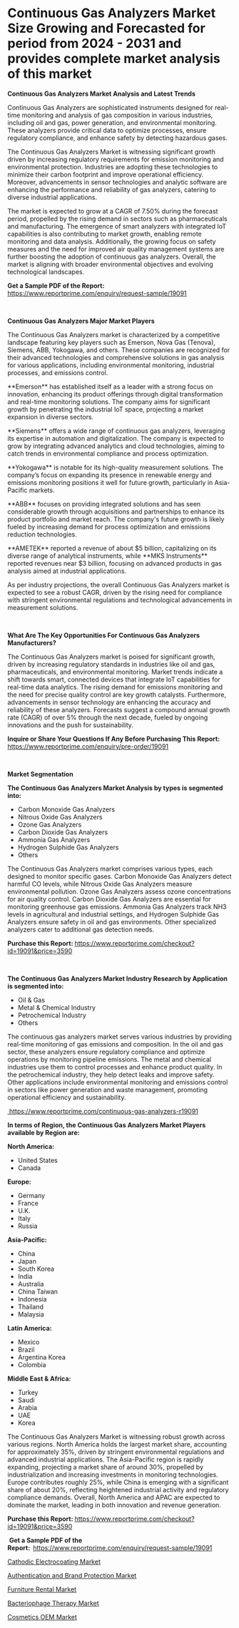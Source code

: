 <p><h1>Continuous Gas Analyzers Market Size Growing and Forecasted for period from 2024 - 2031 and provides complete market analysis of this market</h1></p><p><strong>Continuous Gas Analyzers Market Analysis and Latest Trends</strong></p>
<p><p>Continuous Gas Analyzers are sophisticated instruments designed for real-time monitoring and analysis of gas composition in various industries, including oil and gas, power generation, and environmental monitoring. These analyzers provide critical data to optimize processes, ensure regulatory compliance, and enhance safety by detecting hazardous gases.</p><p>The Continuous Gas Analyzers Market is witnessing significant growth driven by increasing regulatory requirements for emission monitoring and environmental protection. Industries are adopting these technologies to minimize their carbon footprint and improve operational efficiency. Moreover, advancements in sensor technologies and analytic software are enhancing the performance and reliability of gas analyzers, catering to diverse industrial applications.</p><p>The market is expected to grow at a CAGR of 7.50% during the forecast period, propelled by the rising demand in sectors such as pharmaceuticals and manufacturing. The emergence of smart analyzers with integrated IoT capabilities is also contributing to market growth, enabling remote monitoring and data analysis. Additionally, the growing focus on safety measures and the need for improved air quality management systems are further boosting the adoption of continuous gas analyzers. Overall, the market is aligning with broader environmental objectives and evolving technological landscapes.</p></p>
<p><strong>Get a Sample PDF of the Report:&nbsp;</strong> <a href="https://www.reportprime.com/enquiry/request-sample/19091?utm_campaign=1138&utm_medium=2&utm_source=Github&utm_content=ia&utm_term=22112024&utm_id=continuous-gas-analyzers">https://www.reportprime.com/enquiry/request-sample/19091</a></p>
<p>&nbsp;</p>
<p><strong>Continuous Gas Analyzers Major Market Players</strong></p>
<p><p>The Continuous Gas Analyzers market is characterized by a competitive landscape featuring key players such as Emerson, Nova Gas (Tenova), Siemens, ABB, Yokogawa, and others. These companies are recognized for their advanced technologies and comprehensive solutions in gas analysis for various applications, including environmental monitoring, industrial processes, and emissions control.</p><p>**Emerson** has established itself as a leader with a strong focus on innovation, enhancing its product offerings through digital transformation and real-time monitoring solutions. The company aims for significant growth by penetrating the industrial IoT space, projecting a market expansion in diverse sectors.</p><p>**Siemens** offers a wide range of continuous gas analyzers, leveraging its expertise in automation and digitalization. The company is expected to grow by integrating advanced analytics and cloud technologies, aiming to catch trends in environmental compliance and process optimization.</p><p>**Yokogawa** is notable for its high-quality measurement solutions. The company’s focus on expanding its presence in renewable energy and emissions monitoring positions it well for future growth, particularly in Asia-Pacific markets.</p><p>**ABB** focuses on providing integrated solutions and has seen considerable growth through acquisitions and partnerships to enhance its product portfolio and market reach. The company's future growth is likely fueled by increasing demand for process optimization and emissions reduction technologies.</p><p>**AMETEK** reported a revenue of about $5 billion, capitalizing on its diverse range of analytical instruments, while **MKS Instruments** reported revenues near $3 billion, focusing on advanced products in gas analysis aimed at industrial applications.</p><p>As per industry projections, the overall Continuous Gas Analyzers market is expected to see a robust CAGR, driven by the rising need for compliance with stringent environmental regulations and technological advancements in measurement solutions.</p></p>
<p>&nbsp;</p>
<p><strong>What Are The Key Opportunities For Continuous Gas Analyzers Manufacturers?</strong></p>
<p><p>The Continuous Gas Analyzers market is poised for significant growth, driven by increasing regulatory standards in industries like oil and gas, pharmaceuticals, and environmental monitoring. Market trends indicate a shift towards smart, connected devices that integrate IoT capabilities for real-time data analytics. The rising demand for emissions monitoring and the need for precise quality control are key growth catalysts. Furthermore, advancements in sensor technology are enhancing the accuracy and reliability of these analyzers. Forecasts suggest a compound annual growth rate (CAGR) of over 5% through the next decade, fueled by ongoing innovations and the push for sustainability.</p></p>
<p><strong>Inquire or Share Your Questions If Any Before Purchasing This Report:</strong> <a href="https://www.reportprime.com/enquiry/pre-order/19091?utm_campaign=1138&utm_medium=2&utm_source=Github&utm_content=ia&utm_term=22112024&utm_id=continuous-gas-analyzers">https://www.reportprime.com/enquiry/pre-order/19091</a></p>
<p>&nbsp;</p>
<p><strong>Market Segmentation</strong></p>
<p><strong>The Continuous Gas Analyzers Market Analysis by types is segmented into:</strong></p>
<p><ul><li>Carbon Monoxide Gas Analyzers</li><li>Nitrous Oxide Gas Analyzers</li><li>Ozone Gas Analyzers</li><li>Carbon Dioxide Gas Analyzers</li><li>Ammonia Gas Analyzers</li><li>Hydrogen Sulphide Gas Analyzers</li><li>Others</li></ul></p>
<p><p>The Continuous Gas Analyzers market comprises various types, each designed to monitor specific gases. Carbon Monoxide Gas Analyzers detect harmful CO levels, while Nitrous Oxide Gas Analyzers measure environmental pollution. Ozone Gas Analyzers assess ozone concentrations for air quality control. Carbon Dioxide Gas Analyzers are essential for monitoring greenhouse gas emissions. Ammonia Gas Analyzers track NH3 levels in agricultural and industrial settings, and Hydrogen Sulphide Gas Analyzers ensure safety in oil and gas environments. Other specialized analyzers cater to additional gas detection needs.</p></p>
<p><strong>Purchase this Report:&nbsp;</strong><a href="https://www.reportprime.com/checkout?id=19091&price=3590&utm_campaign=1138&utm_medium=2&utm_source=Github&utm_content=ia&utm_term=22112024&utm_id=continuous-gas-analyzers">https://www.reportprime.com/checkout?id=19091&price=3590</a></p>
<p>&nbsp;</p>
<p><strong>The Continuous Gas Analyzers Market Industry Research by Application is segmented into:</strong></p>
<p><ul><li>Oil & Gas</li><li>Metal & Chemical Industry</li><li>Petrochemical Industry</li><li>Others</li></ul></p>
<p><p>The continuous gas analyzers market serves various industries by providing real-time monitoring of gas emissions and composition. In the oil and gas sector, these analyzers ensure regulatory compliance and optimize operations by monitoring pipeline emissions. The metal and chemical industries use them to control processes and enhance product quality. In the petrochemical industry, they help detect leaks and improve safety. Other applications include environmental monitoring and emissions control in sectors like power generation and waste management, promoting operational efficiency and sustainability.</p></p>
<p><a href="https://www.reportprime.com/continuous-gas-analyzers-r19091?utm_campaign=1138&utm_medium=2&utm_source=Github&utm_content=ia&utm_term=22112024&utm_id=continuous-gas-analyzers">&nbsp;https://www.reportprime.com/continuous-gas-analyzers-r19091</a></p>
<p><strong>In terms of Region, the Continuous Gas Analyzers Market Players available by Region are:</strong></p>
<p>
    <p> <strong> North America: </strong>
        <ul>
            <li>United States</li>
            <li>Canada</li>
        </ul>
        </p> 
    <p> <strong> Europe: </strong>
        <ul>
            <li>Germany</li>
            <li>France</li>
            <li>U.K.</li>
            <li>Italy</li>
            <li>Russia</li>
        </ul>
        </p> 
    <p> <strong> Asia-Pacific: </strong>
        <ul>
            <li>China</li>
            <li>Japan</li>
            <li>South Korea</li>
            <li>India</li>
            <li>Australia</li>
            <li>China Taiwan</li>
            <li>Indonesia</li>
            <li>Thailand</li>
            <li>Malaysia</li>
        </ul>
        </p> 
    <p> <strong> Latin America: </strong>
        <ul>
            <li>Mexico</li>
            <li>Brazil</li>
            <li>Argentina Korea</li>
            <li>Colombia</li>
        </ul>
        </p> 
    <p> <strong> Middle East & Africa: </strong>
        <ul>
            <li>Turkey</li>
            <li>Saudi</li>
            <li>Arabia</li>
            <li>UAE</li>
            <li>Korea</li>
        </ul>
    </p>
    </p>
<p><p>The Continuous Gas Analyzers Market is witnessing robust growth across various regions. North America holds the largest market share, accounting for approximately 35%, driven by stringent environmental regulations and advanced industrial applications. The Asia-Pacific region is rapidly expanding, projecting a market share of around 30%, propelled by industrialization and increasing investments in monitoring technologies. Europe contributes roughly 25%, while China is emerging with a significant share of about 20%, reflecting heightened industrial activity and regulatory compliance demands. Overall, North America and APAC are expected to dominate the market, leading in both innovation and revenue generation.</p></p>
<p><strong>Purchase this Report: </strong><a href="https://www.reportprime.com/checkout?id=19091&price=3590&utm_campaign=1138&utm_medium=2&utm_source=Github&utm_content=ia&utm_term=22112024&utm_id=continuous-gas-analyzers">https://www.reportprime.com/checkout?id=19091&price=3590</a></p>
<p>&nbsp;<strong>Get a Sample PDF of the Report:&nbsp;&nbsp;</strong><a href="https://www.reportprime.com/enquiry/request-sample/19091?utm_campaign=1138&utm_medium=2&utm_source=Github&utm_content=ia&utm_term=22112024&utm_id=continuous-gas-analyzers">https://www.reportprime.com/enquiry/request-sample/19091</a></p>
<p><strong></strong></p>
<p><p><a href="https://issuu.com/reportprime-2/docs/cathodic-electrocoating-market-size_509709add580e7?utm_campaign=1138&utm_medium=2&utm_source=Github&utm_content=ia&utm_term=22112024&utm_id=continuous-gas-analyzers">Cathodic Electrocoating Market</a></p><p><a href="https://www.linkedin.com/pulse/comprehensive-authentication-brand-protection-market-overview-iqp6c?utm_campaign=1138&utm_medium=2&utm_source=Github&utm_content=ia&utm_term=22112024&utm_id=continuous-gas-analyzers">Authentication and Brand Protection Market</a></p><p><a href="https://www.linkedin.com/pulse/information-trends-significant-market-drivers-obstacles-9v0uc?utm_campaign=1138&utm_medium=2&utm_source=Github&utm_content=ia&utm_term=22112024&utm_id=continuous-gas-analyzers">Furniture Rental Market</a></p><p><a href="https://www.linkedin.com/pulse/bacteriophage-therapy-industry-analysis-market-size-growing-73bwc?utm_campaign=1138&utm_medium=2&utm_source=Github&utm_content=ia&utm_term=22112024&utm_id=continuous-gas-analyzers">Bacteriophage Therapy Market</a></p><p><a href="https://issuu.com/reportprime-2/docs/cosmetics-oem-market-size-2030.pptx_1b4ce958b4f5b2?utm_campaign=1138&utm_medium=2&utm_source=Github&utm_content=ia&utm_term=22112024&utm_id=continuous-gas-analyzers">Cosmetics OEM Market</a></p></p>